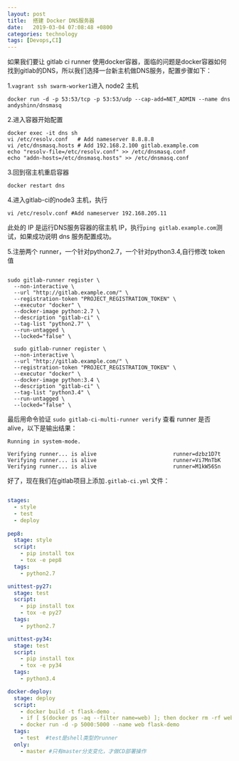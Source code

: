 ```yaml
---
layout: post
title:  搭建 Docker DNS服务器
date:   2019-03-04 07:08:48 +0800
categories: technology
tags: [Devops,CI]
---
```

如果我们要让 gitlab ci runner 使用docker容器，面临的问题是docker容器如何找到gitlab的DNS，所以我们选择一台新主机做DNS服务，配置步骤如下：

1.`vagrant ssh swarm-worker1`进入 node2 主机

``` shell
docker run -d -p 53:53/tcp -p 53:53/udp --cap-add=NET_ADMIN --name dns andyshinn/dnsmasq
```

2.进入容器开始配置

``` shell
docker exec -it dns sh
vi /etc/resolv.conf   # Add nameserver 8.8.8.8
vi /etc/dnsmasq.hosts # Add 192.168.2.100 gitlab.example.com
echo "resolv-file=/etc/resolv.conf" >> /etc/dnsmasq.conf
echo "addn-hosts=/etc/dnsmasq.hosts" >> /etc/dnsmasq.conf
```

3.回到宿主机重启容器

``` shell
docker restart dns
```

4.进入gitlab-ci的node3 主机，执行

``` shell
vi /etc/resolv.conf #Add nameserver 192.168.205.11
```

此处的 IP 是运行DNS服务容器的宿主机 IP，执行`ping gitlab.example.com`测试，如果成功说明 dns 服务配置成功。

5.注册两个 runner，一个针对python2.7，一个针对python3.4,自行修改 token 值

``` shell

sudo gitlab-runner register \
  --non-interactive \
  --url "http://gitlab.example.com/" \
  --registration-token "PROJECT_REGISTRATION_TOKEN" \
  --executor "docker" \
  --docker-image python:2.7 \
  --description "gitlab-ci" \
  --tag-list "python2.7" \
  --run-untagged \
  --locked="false" \

  sudo gitlab-runner register \
  --non-interactive \
  --url "http://gitlab.example.com/" \
  --registration-token "PROJECT_REGISTRATION_TOKEN" \
  --executor "docker" \
  --docker-image python:3.4 \
  --description "gitlab-ci" \
  --tag-list "python3.4" \
  --run-untagged \
  --locked="false" \
```

最后用命令验证 `sudo gitlab-ci-multi-runner verify` 查看 runner 是否 alive，以下是输出结果：

``` shell
Running in system-mode.

Verifying runner... is alive                        runner=dzbz1D7t
Verifying runner... is alive                        runner=Vi7MnTbK
Verifying runner... is alive                        runner=M1kW56Sn
```

好了，现在我们在gitlab项目上添加`.gitlab-ci.yml` 文件：

``` yaml

stages:
  - style
  - test
  - deploy
  
pep8:
  stage: style
  script:
    - pip install tox
    - tox -e pep8
  tags:
    - python2.7

unittest-py27:
  stage: test
  script:
    - pip install tox
    - tox -e py27
  tags:
    - python2.7

unittest-py34:
  stage: test
  script:
    - pip install tox
    - tox -e py34
  tags:
    - python3.4

docker-deploy:
  stage: deploy
  script:
    - docker build -t flask-demo .
    - if [ $(docker ps -aq --filter name=web) ]; then docker rm -rf web;fi
    - docker run -d -p 5000:5000 --name web flask-demo
  tags:
    - test  #test是shell类型的runner
  only:
    - master #只有master分支变化，才做CD部署操作

```
